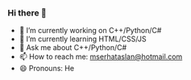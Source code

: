 ### Hi there 👋

- 🔭 I’m currently working on C++/Python/C#
- 🌱 I’m currently learning HTML/CSS/JS
- 💬 Ask me about C++/Python/C#
- 📫 How to reach me: mserhataslan@hotmail.com 
- 😄 Pronouns: He

 <a href="https://www.linkedin.com/in/mehmet-serhat-aslan-58272b28a"><img src="https://upload.wikimedia.org/wikipedia/commons/8/81/LinkedIn_icon.svg" alt="" /><br>
 <a href="https://mehmetserhataslan.tech/"><img src="https://upload.wikimedia.org/wikipedia/commons/0/01/Website_icon.svg" alt="" /><br> 
 <img src="https://github-readme-stats.vercel.app/api/top-langs?username=MetaMsa&show_icons=true&locale=en&layout=compact" alt=""/><br>
 <img src="https://github-readme-stats.vercel.app/api?username=MetaMsa&show_icons=true&locale=en" alt=""/><br>
 <img src="https://github-readme-streak-stats.herokuapp.com?user=MetaMsa" alt=""/><br>
